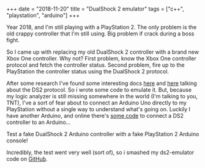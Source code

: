 +++
date = "2018-11-20"
title = "DualShock 2 emulator"
tags = ["c++", "playstation", "arduino"]
+++

Year 2018, and I'm still playing with a PlayStation 2. The only problem is the old crappy controller that I'm still using. Big problem if crack during a boss fight.

So I came up with replacing my old DualShock 2 controller with a brand new Xbox One controller. Why not? First problem, know the Xbox One controller protocol and fetch the controller status. Second problem, fire up to the PlayStation the controller status using the DualShock 2 protocol.

After some research I've found some interesting docs [here](http://store.curiousinventor.com/guides/PS2/) and [here](http://www.lynxmotion.com/images/files/ps2cmd01.txt) talking about the DS2 protocol. So i wrote some code to emulate it. But, because my logic analyzer is still missing somewhere in the world (I'm talking to you, TNT), I've a sort of fear about to connect an Arduino Uno directly to my PlayStation without a single way to understand what's going on. Luckily I have another Arduino, and online there's [some code](https://github.com/madsci1016/Arduino-PS2X) to connect a DS2 controller to an Arduino...

Test a fake DualShock 2 Arduino controller with a fake PlayStation 2 Arduino console!

Incredibly, the test went very well (sort of), so i smashed my ds2-emulator code on [GitHub](https://github.com/greguz/ds2-emulator).
